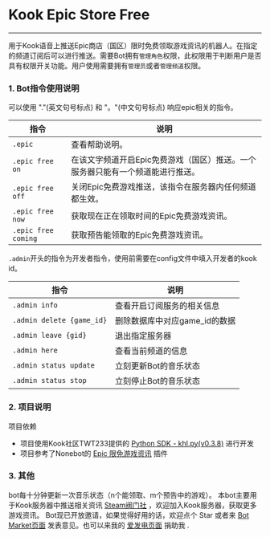 # Kook Epic Store Free

----

用于Kook语音上推送Epic商店（国区）限时免费领取游戏资讯的机器人。在指定的频道订阅后可以进行推送。需要Bot拥有`管理角色`权限，此权限用于判断用户是否具有权限开关功能。用户使用需要拥有`管理员`或者`管理频道`权限。

### 1. Bot指令使用说明

可以使用 "."(英文句号标点) 和 "。"(中文句号标点) 响应epic相关的指令。

| 指令                  | 说明                                        |
|---------------------|-------------------------------------------|
| `.epic`             | 查看帮助说明。                                   |
| `.epic free on`     | 在该文字频道开启Epic免费游戏（国区）推送。一个服务器只能有一个频道能进行推送。 |
| `.epic free off`    | 关闭Epic免费游戏推送，该指令在服务器内任何频道都生效。             |
| `.epic free now`    | 获取现在正在领取时间的Epic免费游戏资讯。                    |
| `.epic free coming` | 获取预告能领取的Epic免费游戏资讯。                       |

`.admin`开头的指令为开发者指令，使用前需要在config文件中填入开发者的kook id。

| 指令                        | 说明                 |
|---------------------------|--------------------|
| `.admin info`             | 查看开启订阅服务的相关信息      |
| `.admin delete {game_id}` | 删除数据库中对应game_id的数据 |
| `.admin leave {gid}`      | 退出指定服务器            |
| `.admin here`             | 查看当前频道的信息          |
| `.admin status update`    | 立刻更新Bot的音乐状态       |
| `.admin status stop`      | 立刻停止Bot的音乐状态       |

### 2. 项目说明

项目依赖

+ 项目使用Kook社区TWT233提供的 [Python SDK - khl.py(v0.3.8)](https://github.com/TWT233/khl.py) 进行开发
+ 项目参考了Nonebot的 [Epic 限免游戏资讯](https://github.com/monsterxcn/nonebot_plugin_epicfree) 插件

### 3. 其他

bot每十分钟更新一次音乐状态（n个能领取、m个预告中的游戏）。 本bot主要用于Kook服务器中推送相关资讯 [Steam阀门社](https://kook.top/nGr9DH) ，欢迎加入Kook服务器，获取更多游戏资讯。
Bot现已开放邀请，如果觉得好用的话，欢迎点个 Star 或者来 [Bot Market页面](https://www.botmarket.cn/bots?id=108)
发表意见。也可以来我的 [爱发电页面](https://afdian.net/a/NyaaaDoge) 捐助我 .